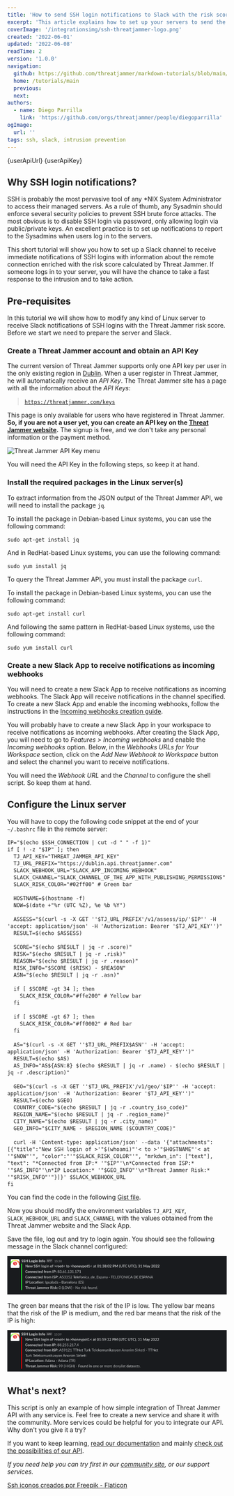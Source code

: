 ```yaml
---
title: 'How to send SSH login notifications to Slack with the risk score'
excerpt: 'This article explains how to set up your servers to send the risk score to a Slack channel with an SSH login.'
coverImage: '/integrationsimg/ssh-threatjammer-logo.png'
created: '2022-06-01'
updated: '2022-06-08'
readTime: 2
version: '1.0.0'
navigation:
  github: https://github.com/threatjammer/markdown-tutorials/blob/main/how-to-use-twitter-information-bot.md
  home: /tutorials/main
  previous: 
  next: 
authors:
  - name: Diego Parrilla
    link: 'https://github.com/orgs/threatjammer/people/diegoparrilla'
ogImage:
  url: ''
tags: ssh, slack, intrusion prevention
---
```


{userApiUrl}
{userApiKey}

## Why SSH login notifications?

SSH is probably the most pervasive tool of any *NIX System Administrator to access their managed servers. As a rule of thumb, any Sysadmin should enforce several security policies to prevent SSH brute force attacks. The most obvious is to disable SSH login via password, only allowing login via public/private keys. An excellent practice is to set up notifications to report to the Sysadmins when users log in to the servers.

This short tutorial will show you how to set up a Slack channel to receive immediate notifications of SSH logins with information about the remote connection enriched with the risk score calculated by Threat Jammer. If someone logs in to your server, you will have the chance to take a fast response to the intrusion and to take action.


## Pre-requisites

In this tutorial we will show how to modify any kind of Linux server to receive Slack notifications of SSH logins with the Threat Jammer risk score. Before we start we need to prepare the server and Slack.

### Create a Threat Jammer account and obtain an API Key

The current version of Threat Jammer supports only one API key per user in the only existing region in [Dublin](https://dublin.api.threatjammer.com/docs). When a user register in Threat Jammer, he will automatically receive an *API Key*. The Threat Jammer site has a page with all the information about the *API Keys*:

> [`https://threatjammer.com/keys`](https://threatjammer.com/keys)

This page is only available for users who have registered in Threat Jammer. **So, if you are not a user yet, you can create an API key on the [Threat Jammer website](https://threatjammer.com/api/signup).** The signup is free, and we don't take any personal information or the payment method. 

![Threat Jammer API Key menu](/docsimg/api-keys-menu.png)

You will need the API Key in the following steps, so keep it at hand.

### Install the required packages in the Linux server(s)

To extract information from the JSON output of the Threat Jammer API, we will need to install the package ```jq```.

To install the package in Debian-based Linux systems, you can use the following command:

```
sudo apt-get install jq
```

And in RedHat-based Linux systems, you can use the following command:

```
sudo yum install jq
```

To query the Threat Jammer API, you must install the package ```curl```.

To install the package in Debian-based Linux systems, you can use the following command:

```
sudo apt-get install curl
```

And following the same pattern in RedHat-based Linux systems, use the following command:

```
sudo yum install curl
```

### Create a new Slack App to receive notifications as incoming webhooks

You will need to create a new Slack App to receive notifications as incoming webhooks. The Slack App will receive notifications in the channel specified. To create a new Slack App and enable the incoming webhooks, follow the instructions in the [Incoming webhooks creation guide](https://slack.com/help/articles/115005265063-Incoming-webhooks-for-Slack).

You will probably have to create a new Slack App in your workspace to receive notifications as incoming webhooks. After creating the Slack App, you will need to go to *Features > Incoming webhooks* and enable the *Incoming webhooks* option. Below, in the *Webhooks URLs for Your Workspace* section, click on the *Add New Webhook to Workspace* button and select the channel you want to receive notifications. 

You will need the *Webhook URL* and the *Channel* to configure the shell script. So keep them at hand.

## Configure the Linux server

You will have to copy the following code snippet at the end of your ```~/.bashrc``` file in the remote server:


```
IP="$(echo $SSH_CONNECTION | cut -d " " -f 1)"
if [ ! -z "$IP" ]; then
  TJ_API_KEY="THREAT_JAMMER_API_KEY"
  TJ_URL_PREFIX="https://dublin.api.threatjammer.com"
  SLACK_WEBHOOK_URL="SLACK_APP_INCOMING_WEBHOOK"
  SLACK_CHANNEL="SLACK_CHANNEL_OF_THE_APP_WITH_PUBLISHING_PERMISSIONS"
  SLACK_RISK_COLOR="#02ff00" # Green bar

  HOSTNAME=$(hostname -f)
  NOW=$(date +"%r (UTC %Z), %e %b %Y")

  ASSESS="$(curl -s -X GET ''$TJ_URL_PREFIX'/v1/assess/ip/'$IP'' -H 'accept: application/json' -H 'Authorization: Bearer '$TJ_API_KEY'')"
  RESULT=$(echo $ASSESS)

  SCORE="$(echo $RESULT | jq -r .score)"
  RISK="$(echo $RESULT | jq -r .risk)"
  REASON="$(echo $RESULT | jq -r .reason)"
  RISK_INFO="$SCORE ($RISK) - $REASON"
  ASN="$(echo $RESULT | jq -r .asn)"

  if [ $SCORE -gt 34 ]; then
    SLACK_RISK_COLOR="#ffe200" # Yellow bar
  fi

  if [ $SCORE -gt 67 ]; then
    SLACK_RISK_COLOR="#ff0002" # Red bar
  fi

  AS="$(curl -s -X GET ''$TJ_URL_PREFIX$ASN'' -H 'accept: application/json' -H 'Authorization: Bearer '$TJ_API_KEY'')"
  RESULT=$(echo $AS)
  AS_INFO="AS${ASN:8} $(echo $RESULT | jq -r .name) - $(echo $RESULT | jq -r .description)"

  GEO="$(curl -s -X GET ''$TJ_URL_PREFIX'/v1/geo/'$IP'' -H 'accept: application/json' -H 'Authorization: Bearer '$TJ_API_KEY'')"
  RESULT=$(echo $GEO)
  COUNTRY_CODE="$(echo $RESULT | jq -r .country_iso_code)"
  REGION_NAME="$(echo $RESULT | jq -r .region_name)"
  CITY_NAME="$(echo $RESULT | jq -r .city_name)"
  GEO_INFO="$CITY_NAME - $REGION_NAME ($COUNTRY_CODE)"

  curl -H 'Content-type: application/json' --data '{"attachments":[{"title":"New SSH login of >'"$(whoami)"'< to >'"$HOSTNAME"'< at '"$NOW"'", "color":"'"$SLACK_RISK_COLOR"'", "mrkdwn_in": ["text"], "text": "*Connected from IP:* '"$IP"'\n*Connected from ISP:* '"$AS_INFO"'\n*IP Location:* '"$GEO_INFO"'\n*Threat Jammer Risk:* '"$RISK_INFO"'"}]}' $SLACK_WEBHOOK_URL
fi
```

You can find the code in the following [Gist file](https://gist.github.com/diegoparrilla/d9d548a7729a1a4188def85479833251).

Now you should modify the environment variables ```TJ_API_KEY```, ```SLACK_WEBHOOK_URL``` and ```SLACK_CHANNEL``` with the values obtained from the Threat Jammer website and the Slack App.

Save the file, log out and try to login again. You should see the following message in the Slack channel configured:

![SSH login notification slack no risk](/integrationsimg/slack-ssh-login-norisk.png)

The green bar means that the risk of the IP is low. The yellow bar means that the risk of the IP is medium, and the red bar means that the risk of the IP is high:

![SSH login notification slack risk high](/integrationsimg/slack-ssh-login-highrisk.png)

## What's next?

This script is only an example of how simple integration of Threat Jammer API with any service is. Feel free to create a new service and share it with the community. More services could be helpful for you to integrate our API. Why don't you give it a try?

If you want to keep learning, [read our documentation](https://threatjammer.com/docs/index) and mainly [check out the possibilities of our API](https://dublin.api.threatjammer.com/docs).

*If you need help you can try first in our [community site](/community), or our  support services.*

<a href="https://www.flaticon.es/iconos-gratis/ssh" title="ssh iconos">Ssh iconos creados por Freepik - Flaticon</a>
